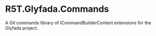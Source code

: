 # R5T.Glyfada.Commands
A Git commands library of ICommandBuilderContext extensions for the Glyfada project.
